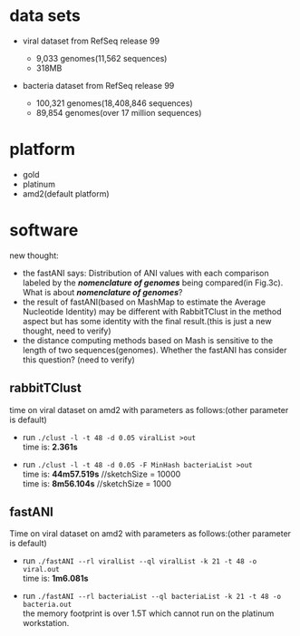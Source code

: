 # data sets 

* viral dataset from RefSeq release 99
    * 9,033 genomes(11,562 sequences)
    * 318MB

* bacteria dataset from RefSeq release 99
    * 100,321 genomes(18,408,846 sequences)
    * 89,854 genomes(over 17 million sequences)

# platform 
* gold
* platinum
* amd2(default platform)

# software 
new thought:
* the fastANI says: Distribution of ANI values with each comparison labeled by the ***nomenclature of genomes*** being compared(in Fig.3c). What is about ***nomenclature of genomes***?
* the result of fastANI(based on MashMap to estimate the Average Nucleotide Identity) may be different with RabbitTClust in the method aspect but has some identity with the final result.(this is just a new thought, need to verify)
* the distance computing methods based on Mash is sensitive to the length of two sequences(genomes). Whether the fastANI has consider this question? (need to verify) 


## rabbitTClust
time on viral dataset on amd2 with parameters as follows:(other parameter is default)  
* run `./clust -l -t 48 -d 0.05 viralList >out`  
time is: **2.361s**


* run `./clust -l -t 48 -d 0.05 -F MinHash bacteriaList >out`  
time is: **44m57.519s** //sketchSize = 10000  
time is: **8m56.104s** //sketchSize = 1000


## fastANI
Time on viral dataset on amd2 with parameters as follows:(other parameter is default)

* run `./fastANI --rl viralList --ql viralList -k 21 -t 48 -o viral.out`  
time is: **1m6.081s**

* run `./fastANI --rl bacteriaList --ql bacteriaList -k 21 -t 48 -o bacteria.out`  
the memory footprint is over 1.5T which cannot run on the platinum workstation.
